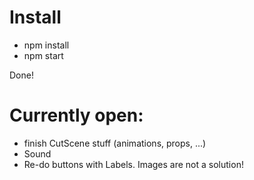 # Install

* npm install
* npm start

Done!


# Currently open:
* finish CutScene stuff (animations, props, ...)
* Sound
* Re-do buttons with Labels. Images are not a solution!